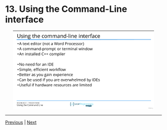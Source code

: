 # 13. Using the Command-Line interface

<p align="center" >
    <img src="../images/13_Using-the-Command-Line-interface.png" width="90%" >
</p> 


---

[Previous](./12_Configuring-CodeLite-on-Mac-OSX.md) | [Next](./14_Installing-CodeLite-on-Ubuntu-Linux..md)